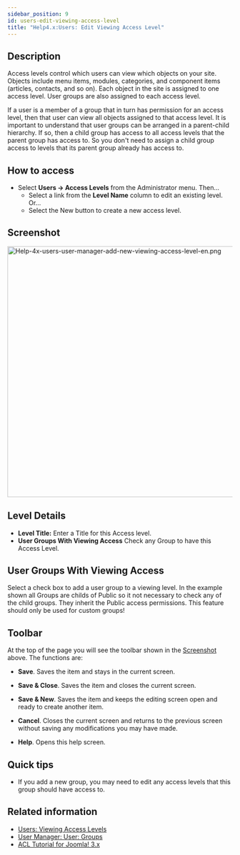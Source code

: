 ```yaml
---
sidebar_position: 9
id: users-edit-viewing-access-level
title: "Help4.x:Users: Edit Viewing Access Level"
---
```

## Description

Access levels control which users can view which objects on your site.
Objects include menu items, modules, categories, and component items
(articles, contacts, and so on). Each object in the site is assigned to
one access level. User groups are also assigned to each access level.

If a user is a member of a group that in turn has permission for an
access level, then that user can view all objects assigned to that
access level. It is important to understand that user groups can be
arranged in a parent-child hierarchy. If so, then a child group has
access to all access levels that the parent group has access to. So you
don't need to assign a child group access to levels that its parent
group already has access to.

## How to access

- Select **Users **→** Access Levels** from the Administrator menu.
  Then...
  - Select a link from the **Level Name** column to edit an existing
    level. Or...
  - Select the New button to create a new access level.

## Screenshot

<img
src="https://docs.joomla.org/images/b/b8/Help-4x-users-user-manager-add-new-viewing-access-level-en.png"
decoding="async" data-file-width="600" data-file-height="562"
width="600" height="562"
alt="Help-4x-users-user-manager-add-new-viewing-access-level-en.png" />

## Level Details

- **Level Title:** Enter a Title for this Access level.
- **User Groups With Viewing Access** Check any Group to have this
  Access Level.

## User Groups With Viewing Access

Select a check box to add a user group to a viewing level. In the
example shown all Groups are childs of Public so it not necessary to
check any of the child groups. They inherit the Public access
permissions. This feature should only be used for custom groups!

## Toolbar

At the top of the page you will see the toolbar shown in the
[Screenshot](#Screenshot) above. The functions are:

- **Save**. Saves the item and stays in the current screen.

<!-- -->

- **Save & Close**. Saves the item and closes the current screen.

<!-- -->

- **Save & New**. Saves the item and keeps the editing screen open and
  ready to create another item.

<!-- -->

- **Cancel**. Closes the current screen and returns to the previous
  screen without saving any modifications you may have made.

<!-- -->

- **Help**. Opens this help screen.

## Quick tips

- If you add a new group, you may need to edit any access levels that
  this group should have access to.

## Related information

- [Users: Viewing Access
  Levels](https://docs.joomla.org/Help4.x:Users:_Viewing_Access_Levels/en "Help4.x:Users: Viewing Access Levels/en")
- [User Manager: User:
  Groups](https://docs.joomla.org/Help4.x:Users:_Groups/en "Help4.x:Users: Groups/en")
- [ACL Tutorial for Joomla!
  3.x](https://docs.joomla.org/J3.x:Access_Control_List_Tutorial/en "J3.x:Access Control List Tutorial/en")
